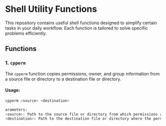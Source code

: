 # Shell Utility Functions

This repository contains useful shell functions designed to simplify certain tasks in your daily workflow. Each function is tailored to solve specific problems efficiently.

## Functions

### 1. `cpperm`

The `cpperm` function copies permissions, owner, and group information from a source file or directory to a destination file or directory.

#### Usage:

```bash
cpperm <source> <destination>

arameters:
<source>: Path to the source file or directory from which permissions are to be copied.
<destination>: Path to the destination file or directory where the permissions will be applied.
